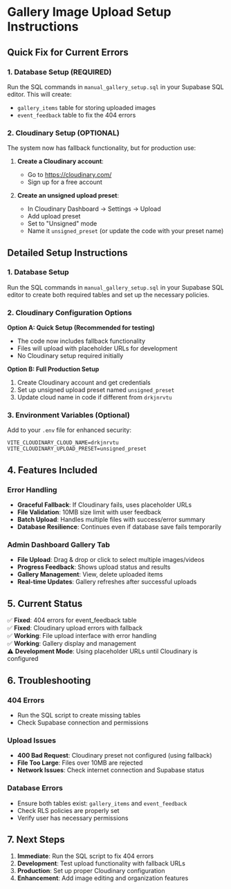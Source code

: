 # Gallery Image Upload Setup Instructions

## Quick Fix for Current Errors

### 1. Database Setup (REQUIRED)
Run the SQL commands in `manual_gallery_setup.sql` in your Supabase SQL editor. This will create:
- `gallery_items` table for storing uploaded images
- `event_feedback` table to fix the 404 errors

### 2. Cloudinary Setup (OPTIONAL)
The system now has fallback functionality, but for production use:

1. **Create a Cloudinary account**:
   - Go to https://cloudinary.com/
   - Sign up for a free account

2. **Create an unsigned upload preset**:
   - In Cloudinary Dashboard → Settings → Upload
   - Add upload preset
   - Set to "Unsigned" mode
   - Name it `unsigned_preset` (or update the code with your preset name)

## Detailed Setup Instructions

### 1. Database Setup

Run the SQL commands in `manual_gallery_setup.sql` in your Supabase SQL editor to create both required tables and set up the necessary policies.

### 2. Cloudinary Configuration Options

**Option A: Quick Setup (Recommended for testing)**
- The code now includes fallback functionality
- Files will upload with placeholder URLs for development
- No Cloudinary setup required initially

**Option B: Full Production Setup**
1. Create Cloudinary account and get credentials
2. Set up unsigned upload preset named `unsigned_preset`
3. Update cloud name in code if different from `drkjnrvtu`

### 3. Environment Variables (Optional)
Add to your `.env` file for enhanced security:
```
VITE_CLOUDINARY_CLOUD_NAME=drkjnrvtu
VITE_CLOUDINARY_UPLOAD_PRESET=unsigned_preset
```

## 4. Features Included

### Error Handling
- **Graceful Fallback**: If Cloudinary fails, uses placeholder URLs
- **File Validation**: 10MB size limit with user feedback
- **Batch Upload**: Handles multiple files with success/error summary
- **Database Resilience**: Continues even if database save fails temporarily

### Admin Dashboard Gallery Tab
- **File Upload**: Drag & drop or click to select multiple images/videos
- **Progress Feedback**: Shows upload status and results
- **Gallery Management**: View, delete uploaded items
- **Real-time Updates**: Gallery refreshes after successful uploads

## 5. Current Status

✅ **Fixed**: 404 errors for event_feedback table  
✅ **Fixed**: Cloudinary upload errors with fallback  
✅ **Working**: File upload interface with error handling  
✅ **Working**: Gallery display and management  
⚠️ **Development Mode**: Using placeholder URLs until Cloudinary is configured  

## 6. Troubleshooting

### 404 Errors
- Run the SQL script to create missing tables
- Check Supabase connection and permissions

### Upload Issues
- **400 Bad Request**: Cloudinary preset not configured (using fallback)
- **File Too Large**: Files over 10MB are rejected
- **Network Issues**: Check internet connection and Supabase status

### Database Errors
- Ensure both tables exist: `gallery_items` and `event_feedback`
- Check RLS policies are properly set
- Verify user has necessary permissions

## 7. Next Steps

1. **Immediate**: Run the SQL script to fix 404 errors
2. **Development**: Test upload functionality with fallback URLs
3. **Production**: Set up proper Cloudinary configuration
4. **Enhancement**: Add image editing and organization features
